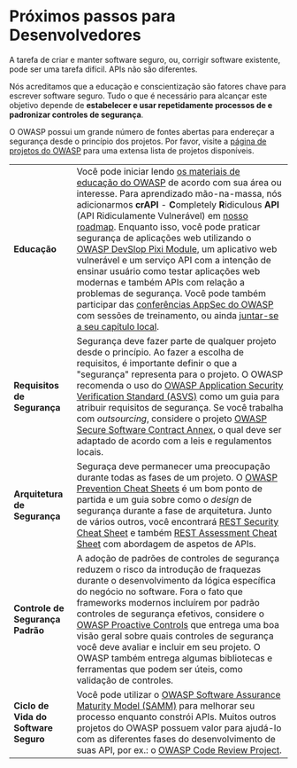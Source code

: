 Próximos passos para Desenvolvedores
====================================

A tarefa de criar e manter software seguro, ou, corrigir software existente, pode ser uma tarefa difícil. APIs não são diferentes.

Nós acreditamos que a educação e conscientização são fatores chave para escrever software seguro. Tudo o que é necessário para alcançar este objetivo depende de **estabelecer e usar repetidamente processos de  e padronizar controles de segurança**.

O OWASP possui um grande número de fontes abertas para endereçar a segurança desde o princípio dos projetos. Por favor, visite a [página de projetos do OWASP][1] para uma extensa lista de projetos disponíveis.

| | |
|-|-|
| **Educação** | Você pode iniciar lendo [os materiais de educação do OWASP][2] de acordo com sua área ou interesse. Para aprendizado mão-na-massa, nós adicionarmos **crAPI** - **C**ompletely **R**idiculous **API** (API Ridiculamente Vulnerável) em [nosso roadmap][3]. Enquanto isso, você pode praticar segurança de aplicações web utilizando o [OWASP DevSlop Pixi Module][4], um aplicativo web vulnerável e um serviço API com a intenção de ensinar usuário como testar aplicações web modernas e também APIs com relação a problemas de segurança. Você pode também participar das [conferências AppSec do OWASP][5] com sessões de treinamento, ou ainda [juntar-se a seu capítulo local][6]. |
| **Requisitos de Segurança** | Segurança deve fazer parte de qualquer projeto desde o princípio. Ao fazer a escolha de requisitos, é importante definir o que a "segurança" representa para o projeto. O OWASP recomenda o uso do [OWASP Application Security Verification Standard (ASVS)][7] como um guia para atribuir requisitos de segurança. Se você trabalha com *outsourcing*, considere o projeto [OWASP Secure Software Contract Annex][8], o qual deve ser adaptado de acordo com a leis e regulamentos locais. |
| **Arquitetura de Segurança** | Seguraça deve permanecer uma preocupação durante todas as fases de um projeto. O [OWASP Prevention Cheat Sheets][9] é um bom ponto de partida e um guia sobre como o *design* de segurança durante a fase de arquitetura. Junto de vários outros, você encontrará [REST Security Cheat Sheet][10] e também [REST Assessment Cheat Sheet][11] com abordagem de aspetos de APIs. |
| **Controle de Segurança Padrão** | A adoção de padrões de controles de segurança reduzem o risco da introdução de fraquezas durante o desenvolvimento da lógica específica do negócio no software. Fora o fato que frameworks modernos incluírem por padrão controles de segurança efetivos, considere o [OWASP Proactive Controls][12] que entrega uma boa visão geral sobre quais controles de segurança você deve avaliar e incluir em seu projeto. O OWASP também entrega algumas bibliotecas e ferramentas que podem ser úteis, como validação de controles. |
| **Ciclo de Vida do Software Seguro** | Você pode utilizar o [OWASP Software Assurance Maturity Model (SAMM)][13] para melhorar seu processo enquanto constrói APIs. Muitos outros projetos do OWASP possuem valor para ajudá-lo com as diferentes fases do desenvolvimento de suas API, por ex.: o [OWASP Code Review Project][14]. |

[1]: https://www.owasp.org/index.php/Category:OWASP_Project
[2]: https://www.owasp.org/index.php/OWASP_Education_Material_Categorized
[3]: https://www.owasp.org/index.php/OWASP_API_Security_Project#tab=Road_Map
[4]: https://devslop.co/Home/Pixi
[5]: https://www.owasp.org/index.php/Category:OWASP_AppSec_Conference
[6]: https://www.owasp.org/index.php/OWASP_Chapter
[7]: https://www.owasp.org/index.php/Category:OWASP_Application_Security_Verification_Standard_Project
[8]: https://www.owasp.org/index.php/OWASP_Secure_Software_Contract_Annex
[9]: https://www.owasp.org/index.php/OWASP_Cheat_Sheet_Series
[10]: https://github.com/OWASP/CheatSheetSeries/blob/master/cheatsheets/REST_Security_Cheat_Sheet.md
[11]: https://github.com/OWASP/CheatSheetSeries/blob/master/cheatsheets/REST_Assessment_Cheat_Sheet.md
[12]: https://www.owasp.org/index.php/OWASP_Proactive_Controls#tab=OWASP_Proactive_Controls_2018
[13]: https://www.owasp.org/index.php/OWASP_SAMM_Project
[14]: https://www.owasp.org/index.php/Category:OWASP_Code_Review_Project
